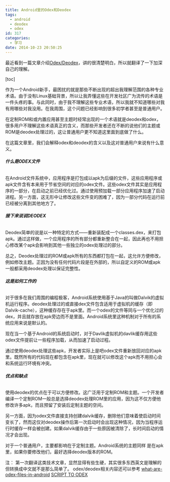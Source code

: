 ```yaml
---
title: Android里的Odex和Deodex
tags:
  - android
  - deodex
  - odex
id: 317
categories:
  - 学习
date: 2014-10-23 20:50:25
---
```


最近看到一篇文章介绍[Odex/Deodex](http://www.addictivetips.com/mobile/what-is-odex-and-deodex-in-android-complete-guide/)，讲的很清楚明白，所以就翻译了一下加深自己的理解。<!--more-->

[toc]

作为一个Android新手，最困扰的就是那些不断出现的超出我理解范围的各种专业术语。由于没有Linux基础背景，所以让我弄懂这些在开发社区广为流传的术语是一件头疼的事。与此同时，由于我不理解这些专业术语，所以我就不知道哪些对我有用哪些对我没用。在我周围，这个问题已经影响到很多初学者甚至是普通用户。

在定制ROM和或内置应用甚至主题时经常出现的一个术语就是deodex和odex，很多用户不理解这些术语真正的含义，而那些开发者还在不断的说他们的主题或ROM是deodex处理过的，这让普通用户更不知道这里面到底做了什么。

在这篇文章里，我们会解释odex和deodex的含义以及这对普通用户来说有什么意义。

###### **什么是ODEX文件**

在Android文件系统中，应用程序是打包成以apk为后缀的文件，这些应用程序或apk文件含有本来用于节省空间的对应的odex文件。这些odex文件其实是应用程序的一部分，在启动之前已经优化过。通过使用预加载一部分应用程序加速了启动进程。另一方面，这无形中让修改这些文件变的困难了，因为一部分代码在运行前已经被分离到其他地方了。

###### **接下来说说DEODEX**

Deodex简单的说是以一种特定的方式——重新装配成一个classes.dex，来打包apk。通过这样做，一个应用程序的所有部分都重新整合在一起，因此再也不用担心修改某个apk会影响到其他一些独立的odex处理过的部分。

总之，Deodex处理过的ROM或apk所有的东西都打包在一起，这允许方便修改，例如修改主题。正因为没有任何代码片段是在外部的，所以自定义的ROM或apk一般都采用deodex处理以保证完整性。

###### **这是如何工作的**

对于很多在我们周围的编程极客，Android系统使用基于Java的叫做Dalvik的虚拟机运行程序。deodex处理过的或直接dex文件包含适用于虚拟机的缓存（即Dalvik-cache），这种缓存存在于apk里。而一个odex的文件等同与一个优化过的dex，并且就存放在apk旁边而不是里面。Android系统里这种机制对于所有的系统应用来说是默认的。

现在当一个基于Android的系统启动时，对于Davlik虚拟机的davlik缓存用这些odex文件提前让一些程序加载，从而加速了启动过程。

通过使用deodex处理这些apk，开发者实际上是吧odex文件重新放回对应的apk里。既然所有的代码现在都包含在apk里，现在就可以修改这个apk而不用担心会和系统运行环境有冲突。

###### **优点和缺点**

使用deodex的优点在于可以方便修改。这广泛用于定制ROM和主题。一个开发者编译一个定制ROM一般总是选择deodex处理ROM里的应用，因为这不仅方便他修改许多apk，而且预留了安装后定制主题的空间。

另一方面，因为odex文件直接支持创建dalvik缓存，删除他们意味着使启动时间变长了，然而这仅对deodex操作后第一次启动时会出现这种情况，因为当程序运行时缓存一样会被创建。如果dalvik缓存由于一些原因被清除了，长时间启动的情况才会出现。

对于一个普通用户，主要都影响在于定制主题。Android系统的主题同样 是在apk里，如果你要修改他们，最好选择deodex版本的ROM。

注：
第一次翻译这类技术文章，显然显得有些生硬，其实很多东西英文是理解的但转换成中文就不是那么简单了。
odex/deodex相关内容还可以参考
[what-are-odex-files-in-android](http://stackoverflow.com/questions/9593527/what-are-odex-files-in-android#answers)
[SCRIPT TO ODEX](http://forum.xda-developers.com/showthread.php?t=2390162)